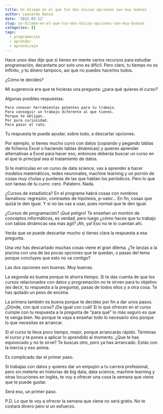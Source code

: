 ```yaml
---
title: Un dilema en el que tus dos únicas opciones son muy buenas
author: Leonardo Hansa
date: '2022-03-12'
slug: un-dilema-en-el-que-tus-dos-únicas-opciones-son-muy-buenas
categories: []
tags:
  - programación
  - aprender
  - aprendizaje
---
```



Hace unos días dije que si tienes en mente varios recursos para estudiar programación, decantarte por solo uno es difícil. Pero claro, tu tiempo no es infinito, y tu dinero tampoco, así que no puedes hacerlos todos.

¿Cómo te decides?

Mi sugerencia era que te hicieras una pregunta: ¿para qué quieres el curso?

Algunas posibles respuestas:

    Para conocer herramientas potentes para tu trabajo.
    Para conseguir un trabajo diferente al que tienes.
    Porque te obligan.
    Por pura curiosidad.
    Para pasar el rato.

Tu respuesta te puede ayudar, sobre todo, a descartar opciones.

Por ejemplo, si tienes mucho curro con datos (copiando y pegando tablas de ficheros Excel o haciendo tablas dinámicas) y quieres aprender alternativas a Excel para hacer eso, entonces deberás buscar un curso en el que lo principal sea el tratamiento de datos.

Si te matriculas en un curso de data science, vas a aprender a hacer modelos matemáticos, redes neuronales, machine learning y un porrón de cosas muy chulas y punteras de las que hablan los periódicos. Pero lo que son tareas de tu curro: cero. Patatero. Nada.

¿Cursos de estadística? En el programa habrá cosas con nombres llamativos: regresión, contrastes de hipótesis, p-valor... En fin, cosas que quizá te den igual. Y si no las vas a usar, pues normal que te den igual.

¿Cursos de programación? ¡Qué peligro! Te enseñan un montón de conceptos informáticos, es verdad, pero luego ¿cómo haces que tu trabajo con tablas dinámicas sea más ágil? ¡Ah, ya! Eso no te lo cuentan ahí.

Verás que se puede descartar mucho si tienes clara la respuesta a esa pregunta.


Una vez has descartado muchas cosas viene el gran dilema. ¿Te lanzas a la piscina con una de las pocas opciones que te quedan, o pasas del tema porque concluyes que esto no va contigo?

Las dos opciones son buenas. Muy buenas.

La segunda es buena porque te ahorra tiempo. Si te das cuenta de que los cursos relacionados con datos y programación no te sirven para tu objetivo (es decir, tu respuesta a la pregunta), pasas de todos ellos y a otra cosa. Te has quitado un peso de encima.

La primera también es buena porque te decides por fin a dar unos pasos. ¿Dónde, con qué curso? ¡Da igual con cuál! Si lo que ofrecen en el curso cumple con tu respuesta a la pregunta de "para qué" lo más seguro es que te venga bien. No porque te vaya a enseñar todo lo necesario sino porque lo que necesitas es arrancar.

Si el curso te lleva poco tiempo, mejor, porque arrancarás rápido. Terminas el curso y te pones a aplicar lo aprendido al momento. ¿Que te has equivocado y no te sirve? Te buscas otro, pero ya has arrancado. Estás con la inercia y eso anima.

Es complicado dar el primer paso.

Si trabajas con datos y quieres dar un empujón a tu carrera profesional, pero sin meterte en historias de big data, data science, machine learning y otras locuciones en inglés, te voy a ofrecer una cosa la semana que viene que te puede gustar.

Será eso, un primer paso.



P.D.  Lo que te voy a ofrecer la semana que viene no será gratis. No te costará dinero pero sí un esfuerzo.
 
